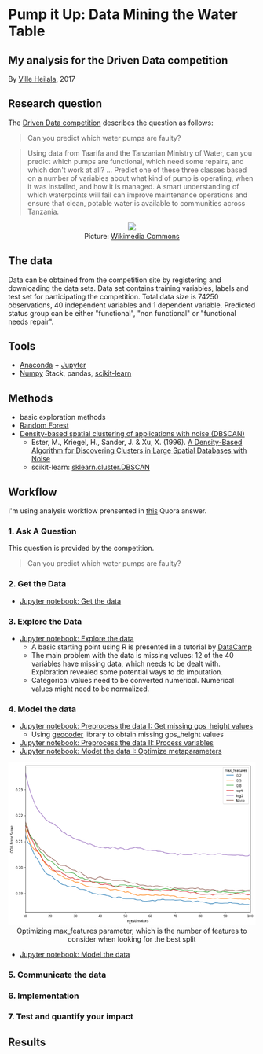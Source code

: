 # Pump it Up: Data Mining the Water Table
## My analysis for the Driven Data competition

By [Ville Heilala](https://heila.la), 2017

## Research question

The [Driven Data competition](https://www.drivendata.org/competitions/7/pump-it-up-data-mining-the-water-table/) describes the question as follows:

>Can you predict which water pumps are faulty?

>Using data from Taarifa and the Tanzanian Ministry of Water, can you predict which pumps are functional, which need some repairs, and which don't work at all? ... Predict one of these three classes based on a number of variables about what kind of pump is operating, when it was installed, and how it is managed. A smart understanding of which waterpoints will fail can improve maintenance operations and ensure that clean, potable water is available to communities across Tanzania.

<p align="center">
  <img src="https://upload.wikimedia.org/wikipedia/commons/0/04/Flickr_-_usaid.africa_-_Water_pump_provided_by_USAID.jpg" width="500"/><br>
  Picture: <a href="https://commons.wikimedia.org/wiki/File:Flickr_-_usaid.africa_-_Water_pump_provided_by_USAID.jpg">Wikimedia Commons</a>
</p>

## The data

Data can be obtained from the competition site by registering and downloading the data sets. Data set contains training variables, labels and test set for participating the competition. Total data size is 74250 observations, 40 independent variables and 1 dependent variable. Predicted status group can be either "functional", "non functional" or "functional needs repair".

## Tools

* [Anaconda](https://www.continuum.io/) + [Jupyter](http://jupyter.org/)
* [Numpy](http://www.numpy.org/) Stack, pandas, [scikit-learn](http://scikit-learn.org/stable/)

## Methods

* basic exploration methods
* [Random Forest](random_forest.md)
* [Density-based spatial clustering of applications with noise (DBSCAN)](https://en.wikipedia.org/wiki/DBSCAN)
  * Ester, M., Kriegel, H., Sander, J. & Xu, X. (1996). [A Density-Based Algorithm for Discovering Clusters in Large Spatial Databases with Noise](https://www.aaai.org/Papers/KDD/1996/KDD96-037.pdf)
  * scikit-learn: [sklearn.cluster.DBSCAN](http://scikit-learn.org/stable/modules/generated/sklearn.cluster.DBSCAN.html)

## Workflow

I'm using analysis workflow prensented in [this](https://www.quora.com/What-is-the-workflow-or-process-of-a-data-scientist) Quora answer.

### 1. Ask A Question

This question is provided by the competition.

>Can you predict which water pumps are faulty?

### 2. Get the Data

* [Jupyter notebook: Get the data](pumpitup_getdata.ipynb)

### 3. Explore the Data

* [Jupyter notebook: Explore the data](pumpitup_explore.ipynb)
  * A basic starting point using R is presented in a tutorial by [DataCamp](https://www.datacamp.com/community/open-courses/drivendata-water-pumps-challenge#gs.UjARtQI)
  * The main problem with the data is missing values: 12 of the 40 variables have missing data, which needs to be dealt with. Exploration revealed some potential ways to do imputation.
  * Categorical values need to be converted numerical. Numerical values might need to be normalized.

### 4. Model the data

* [Jupyter notebook: Preprocess the data I: Get missing gps_height values](pumpitup_missing_gps_height.ipynb)
  * Using [geocoder](http://geocoder.readthedocs.io/) library to obtain missing gps_height values
* [Jupyter notebook: Preprocess the data II: Process variables](pumpitup_preprocess.ipynb)
* [Jupyter notebook: Modet the data I: Optimize metaparameters](pumpitup_model_metaparameters.ipynb)


<p align="center">
  <img src="max_features.png"/><br>
  Optimizing max_features parameter, which is the number of features to consider when looking for the best split
</p>

* [Jupyter notebook: Model the data](pumpitup_model.ipynb)

### 5. Communicate the data

### 6. Implementation

### 7. Test and quantify your impact

## Results
